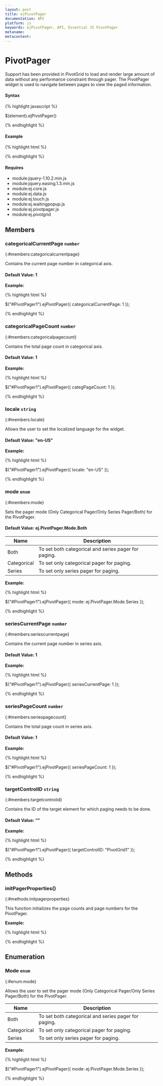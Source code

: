 ```yaml
---
layout: post
title: ejPivotPager
documentation: API
platform: js
keywords: ejPivotPager, API, Essential JS PivotPager
metaname: 
metacontent: 
---
```


# PivotPager

Support has been provided in PivotGrid to load and render large amount of data without any performance constraint through pager. The PivotPager widget is used to navigate between pages to view the paged information. 


#### Syntax

{% highlight javascript %}

$(element).ejPivotPager()

{% endhighlight %}

#### Example

{% highlight html %}
 
<div id="PivotPager1"></div> 
 
<script>
//Create PivotPager
$("#PivotPager1").ejPivotPager(...);     
</script>

{% endhighlight %}


#### Requires

* module:jquery-1.10.2.min.js
* module:jquery.easing.1.3.min.js
* module:ej.core.js
* module:ej.data.js
* module:ej.touch.js
* module:ej.waitingpopup.js
* module:ej.pivotpager.js
* module:ej.pivotgrid


## Members


### categoricalCurrentPage `number`
{:#members:categoricalcurrentpage}

Contains the current page number in categorical axis.

#### Default Value: 1

**Example:**

{% highlight html %}
 
$("#PivotPager1").ejPivotPager({ categoricalCurrentPage: 1 });

{% endhighlight %}

### categoricalPageCount `number`
{:#members:categoricalpagecount}

Contains the total page count in categorical axis.

#### Default Value: 1

**Example:**

{% highlight html %}
 
$("#PivotPager1").ejPivotPager({ categPageCount: 1 });

{% endhighlight %}

### locale `string`
{:#members:locale}

Allows the user to set the localized language for the widget.

#### Default Value: "en-US"

**Example:**

{% highlight html %}
 
$("#PivotPager1").ejPivotPager({ locale: "en-US" });

{% endhighlight %}

### mode `enum`
{:#members:mode}

<ts name = "ej.PivotPager.Mode"/>

Sets the pager mode (Only Categorical Pager/Only Series Pager/Both) for the PivotPager. 

#### Default Value: ej.PivotPager.Mode.Both

<table class="params">
    <thead>
        <tr>
            <th>Name</th>
            <th>Description</th>
        </tr>
    </thead>
    <tbody>
        <tr>
            <td class="name">Both</td>
            <td class="description">To set both categorical and series pager for paging.</td>
        </tr>
        <tr>
            <td class="name">Categorical</td>
            <td class="description">To set only categorical pager for paging.</td>
        </tr>
        <tr>
            <td class="name">Series</td>
            <td class="description">To set only series pager for paging.</td>
        </tr>
    </tbody>
</table>

**Example:**

{% highlight html %}
 
$("#PivotPager1").ejPivotPager({ mode: ej.PivotPager.Mode.Series });

{% endhighlight %}

### seriesCurrentPage `number`
{:#members:seriescurrentpage}

Contains the current page number in series axis.

#### Default Value: 1

**Example:**

{% highlight html %}
 
$("#PivotPager1").ejPivotPager({ seriesCurrentPage: 1 }); 

{% endhighlight %}

### seriesPageCount `number`
{:#members:seriespagecount}

Contains the total page count in series axis.

#### Default Value: 1

**Example:**

{% highlight html %}
 
$("#PivotPager1").ejPivotPager({ seriesPageCount: 1 });

{% endhighlight %}

### targetControlID `string`
{:#members:targetcontrolid}

Contains the ID of the target element for which paging needs to be done.

#### Default Value: “”

**Example:**

{% highlight html %}
 
$("#PivotPager1").ejPivotPager({ targetControlID: "PivotGrid1" });

{% endhighlight %}


## Methods

### initPagerProperties()
{:#methods:initpagerproperties}

This function initializes the page counts and page numbers for the PivotPager.

**Example:**

{% highlight html %}
 
<div id="PivotPager1"></div> 
 
<script>
var pagerObj = $("#PivotPager1").data("ejPivotPager");
pagerObj.initPagerProperties(150, {CategorialPageSize: 10, SeriesPageSize: 10, CategorialCurrentPage: 1, SeriesCurrentPage: 1});
</script>

{% endhighlight %}

## Enumeration

### Mode `enum`
{:#enum:mode}

<ts name = "ej.PivotPager.Mode"/>

Allows the user to set the pager mode (Only Categorical Pager/Only Series Pager/Both) for the PivotPager.

<table class="params">
    <thead>
        <tr>
            <th>Name</th>
            <th>Description</th>
        </tr>
    </thead>
    <tbody>
        <tr>
            <td class="name">Both</td>
            <td class="description">To set both categorical and series pager for paging.</td>
        </tr>
        <tr>
            <td class="name">Categorical</td>
            <td class="description">To set only categorical pager for paging.</td>
        </tr>
        <tr>
            <td class="name">Series</td>
            <td class="description">To set only series pager for paging.</td>
        </tr>
    </tbody>
</table>

**Example:**

{% highlight html %}

$("#PivotPager1").ejPivotPager({ mode: ej.PivotPager.Mode.Series });

{% endhighlight %}